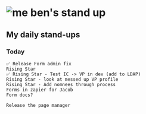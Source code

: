 # ![me](https://avatars2.githubusercontent.com/u/5232044?s=50&v=4) ben's stand up

## My daily stand-ups
 
### Today
  
    ✅ Release Form admin fix
    Rising Star
    ✅ Rising Star - Test IC -> VP in dev (add to LDAP)
    Rising Star - look at messed up VP profile
    Rising Star - Add nomnees through process
    Forms in zapier for Jacob
    Form docs?
    
    Release the page manager
